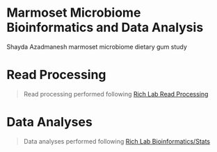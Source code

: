 Marmoset Microbiome Bioinformatics and Data Analysis
========================================
Shayda Azadmanesh marmoset microbiome dietary gum study

# Read Processing

>Read processing performed following [Rich Lab Read Processing](https://github.com/Rich-Molecular-Health-Lab/read_processing)

# Data Analyses

>Data analyses performed following [Rich Lab Bioinformatics/Stats](https://github.com/Rich-Molecular-Health-Lab/bioinformatics_stats)
